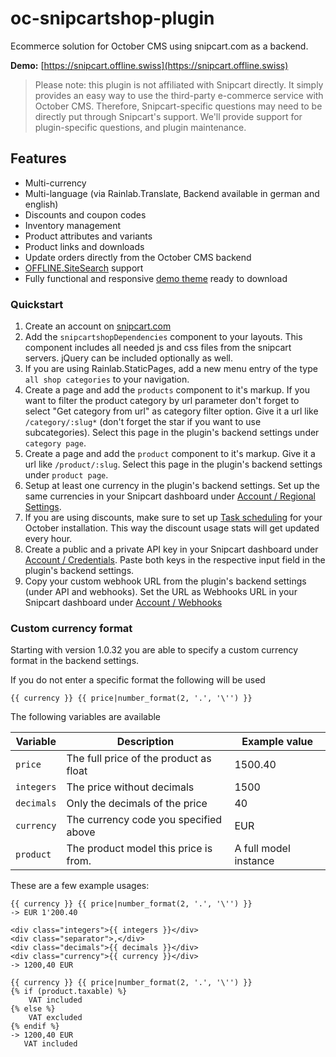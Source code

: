 # oc-snipcartshop-plugin

Ecommerce solution for October CMS using snipcart.com as a backend.

**Demo:** [https://snipcart.offline.swiss](https://snipcart.offline.swiss)

> Please note: this plugin is not affiliated with Snipcart directly. It simply provides an easy way to use the third-party e-commerce service with October CMS. Therefore, Snipcart-specific questions may need to be directly put through Snipcart's support. We'll provide support for plugin-specific questions, and plugin maintenance.


## Features

* Multi-currency
* Multi-language (via Rainlab.Translate, Backend available in german and english)
* Discounts and coupon codes
* Inventory management
* Product attributes and variants
* Product links and downloads 
* Update orders directly from the October CMS backend
* [OFFLINE.SiteSearch](https://octobercms.com/plugin/offline-sitesearch) support
* Fully functional and responsive [demo theme](https://github.com/OFFLINE-GmbH/oc-snipcartshop-theme) ready to download 

### Quickstart

1. Create an account on [snipcart.com](http://snipcart.com)
1. Add the `snipcartshopDependencies` component to your layouts. This component includes all needed js and css files from the snipcart servers. jQuery can be included optionally as well.
1. If you are using Rainlab.StaticPages, add a new menu entry of the type `all shop categories` to your navigation.  
1. Create a page and add the `products` component to it's markup. If you want to filter the product category by url parameter don't forget to select "Get category from url" as category filter option. Give it a url like `/category/:slug*` (don't forget the star if you want to use subcategories). Select this page in the plugin's backend settings under `category page`.
1. Create a page and add the `product` component to it's markup. Give it a url like `/product/:slug`. Select this page in the plugin's backend settings under `product page`.
1. Setup at least one currency in the plugin's backend settings. Set up the same currencies in your Snipcart dashboard under [Account / Regional Settings](https://app.snipcart.com/dashboard/settings/regional).
1. If you are using discounts, make sure to set up [Task scheduling](http://octobercms.com/docs/plugin/scheduling) for your October installation. This way the discount usage stats will get updated every hour.
1. Create a public and a private API key in your Snipcart dashboard under [Account / Credentials](https://app.snipcart.com/dashboard/account/credentials). Paste both keys in the respective input field in the plugin's backend settings.
1. Copy your custom webhook URL from the plugin's backend settings (under API and webhooks). Set the URL as Webhooks URL in your Snipcart dashboard under [Account / Webhooks](https://app.snipcart.com/dashboard/webhooks)

### Custom currency format

Starting with version 1.0.32 you are able to specify a custom currency format in the backend settings.

If you do not enter a specific format the following will be used

    {{ currency }} {{ price|number_format(2, '.', '\'') }}
    
The following variables are available

<table class="table">
    <thead>
    <tr>
        <th>Variable</th>
        <th>Description</th>
        <th>Example value</th>
    </tr>
    </thead>
    <tr>
        <td><code>price</code></td>
        <td>The full price of the product as float</td>
        <td>1500.40</td>
    </tr>
    <tr>
        <td><code>integers</code></td>
        <td>The price without decimals</td>
        <td>1500</td>
    </tr>
    <tr>
        <td><code>decimals</code></td>
        <td>Only the decimals of the price</td>
        <td>40</td>
    </tr>
    <tr>
        <td><code>currency</code></td>
        <td>The currency code you specified above</td>
        <td>EUR</td>
    </tr>
    <tr>
        <td><code>product</code></td>
        <td>The product model this price is from.</td>
        <td>A full model instance</td>
    </tr>
</table>

These are a few example usages:

```twig
{{ currency }} {{ price|number_format(2, '.', '\'') }}
-> EUR 1'200.40
```
```twig
<div class="integers">{{ integers }}</div>    
<div class="separator">,</div>    
<div class="decimals">{{ decimals }}</div>    
<div class="currency">{{ currency }}</div>    
-> 1200,40 EUR
```
```twig
{{ currency }} {{ price|number_format(2, '.', '\'') }}
{% if (product.taxable) %}
    VAT included
{% else %}
    VAT excluded
{% endif %}
-> 1200,40 EUR
   VAT included
```